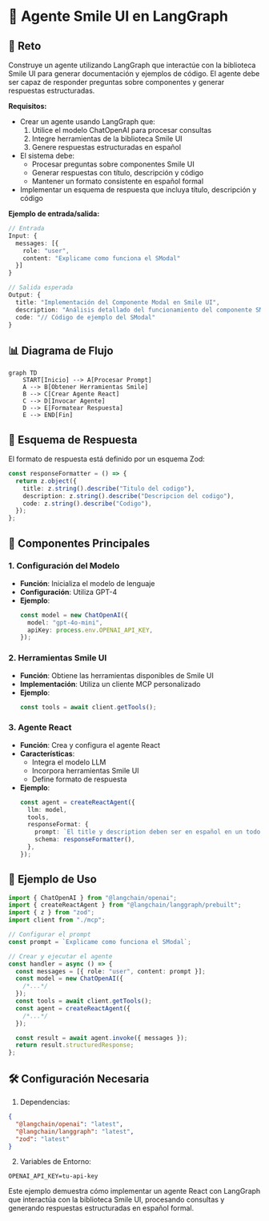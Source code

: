# 🎨 Agente Smile UI en LangGraph

## 🎯 Reto

Construye un agente utilizando LangGraph que interactúe con la biblioteca Smile UI para generar documentación y ejemplos de código. El agente debe ser capaz de responder preguntas sobre componentes y generar respuestas estructuradas.

**Requisitos:**

- Crear un agente usando LangGraph que:
  1. Utilice el modelo ChatOpenAI para procesar consultas
  2. Integre herramientas de la biblioteca Smile UI
  3. Genere respuestas estructuradas en español
- El sistema debe:
  - Procesar preguntas sobre componentes Smile UI
  - Generar respuestas con título, descripción y código
  - Mantener un formato consistente en español formal
- Implementar un esquema de respuesta que incluya título, descripción y código

**Ejemplo de entrada/salida:**

```typescript
// Entrada
Input: {
  messages: [{
    role: "user",
    content: "Explicame como funciona el SModal"
  }]
}

// Salida esperada
Output: {
  title: "Implementación del Componente Modal en Smile UI",
  description: "Análisis detallado del funcionamiento del componente SModal",
  code: "// Código de ejemplo del SModal"
}
```

## 📊 Diagrama de Flujo

```mermaid
graph TD
    START[Inicio] --> A[Procesar Prompt]
    A --> B[Obtener Herramientas Smile]
    B --> C[Crear Agente React]
    C --> D[Invocar Agente]
    D --> E[Formatear Respuesta]
    E --> END[Fin]
```

## 🔄 Esquema de Respuesta

El formato de respuesta está definido por un esquema Zod:

```typescript
const responseFormatter = () => {
  return z.object({
    title: z.string().describe("Titulo del codigo"),
    description: z.string().describe("Descripcion del codigo"),
    code: z.string().describe("Codigo"),
  });
};
```

## 🎯 Componentes Principales

### 1. Configuración del Modelo

- **Función**: Inicializa el modelo de lenguaje
- **Configuración**: Utiliza GPT-4
- **Ejemplo**:
  ```typescript
  const model = new ChatOpenAI({
    model: "gpt-4o-mini",
    apiKey: process.env.OPENAI_API_KEY,
  });
  ```

### 2. Herramientas Smile UI

- **Función**: Obtiene las herramientas disponibles de Smile UI
- **Implementación**: Utiliza un cliente MCP personalizado
- **Ejemplo**:
  ```typescript
  const tools = await client.getTools();
  ```

### 3. Agente React

- **Función**: Crea y configura el agente React
- **Características**:
  - Integra el modelo LLM
  - Incorpora herramientas Smile UI
  - Define formato de respuesta
- **Ejemplo**:
  ```typescript
  const agent = createReactAgent({
    llm: model,
    tools,
    responseFormat: {
      prompt: `El title y description deben ser en español en un todo extremadamente formal`,
      schema: responseFormatter(),
    },
  });
  ```

## 📝 Ejemplo de Uso

```typescript
import { ChatOpenAI } from "@langchain/openai";
import { createReactAgent } from "@langchain/langgraph/prebuilt";
import { z } from "zod";
import client from "./mcp";

// Configurar el prompt
const prompt = `Explicame como funciona el SModal`;

// Crear y ejecutar el agente
const handler = async () => {
  const messages = [{ role: "user", content: prompt }];
  const model = new ChatOpenAI({
    /*...*/
  });
  const tools = await client.getTools();
  const agent = createReactAgent({
    /*...*/
  });

  const result = await agent.invoke({ messages });
  return result.structuredResponse;
};
```

## 🛠️ Configuración Necesaria

1. Dependencias:

```json
{
  "@langchain/openai": "latest",
  "@langchain/langgraph": "latest",
  "zod": "latest"
}
```

2. Variables de Entorno:

```env
OPENAI_API_KEY=tu-api-key
```

Este ejemplo demuestra cómo implementar un agente React con LangGraph que interactúa con la biblioteca Smile UI, procesando consultas y generando respuestas estructuradas en español formal.
